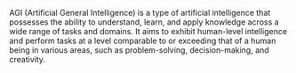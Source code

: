 AGI (Artificial General Intelligence) is a type of artificial intelligence that possesses the ability to understand, learn, and apply knowledge across a wide range of tasks and domains. It aims to exhibit human-level intelligence and perform tasks at a level comparable to or exceeding that of a human being in various areas, such as problem-solving, decision-making, and creativity.
